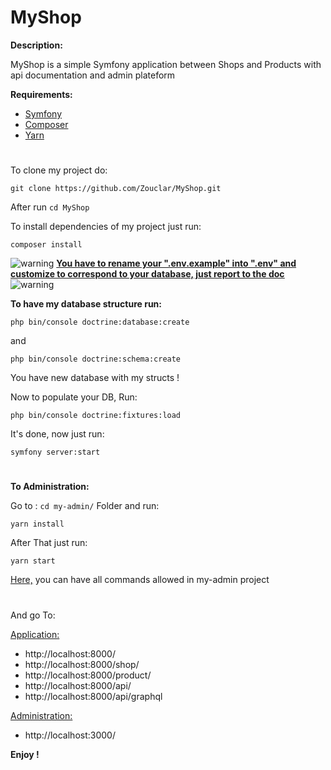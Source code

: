 # MyShop

**Description:**

MyShop is a simple Symfony application between Shops and Products with api documentation and admin plateform

**Requirements:**

- [Symfony](https://symfony.com/doc/current/setup.html)
- [Composer](https://getcomposer.org/doc/00-intro.md#installation-linux-unix-macos)
- [Yarn](https://classic.yarnpkg.com/en/docs/install/#debian-stable)

#

To clone my project do:

```shell
git clone https://github.com/Zouclar/MyShop.git
```

After run `cd MyShop`

To install dependencies of my project just run:

```shell
composer install
```

![warning](https://img.icons8.com/emoji/20/warning-emoji.png) <ins>**You have to rename your ".env.example" into ".env" and customize to correspond to your database, just report to the [doc](https://symfony.com/doc/current/configuration.html#config-dot-env)**</ins> ![warning](https://img.icons8.com/emoji/20/warning-emoji.png)

**To have my database structure run:**

```shell
php bin/console doctrine:database:create
```

and

```shell
php bin/console doctrine:schema:create
```

You have new database with my structs !

Now to populate your DB, Run:

```shell
php bin/console doctrine:fixtures:load
```

It's done, now just run:

```shell
symfony server:start
```

#

**To Administration:**

Go to : `cd my-admin/` Folder and run:

```shell
yarn install
```

After That just run:

```shell
yarn start
```

[Here,](https://github.com/Zouclar/MyShop/tree/master/my-admin/README.md) you can have all commands allowed in my-admin project

#

And go To:

<ins>Application:</ins>

- http://localhost:8000/
- http://localhost:8000/shop/
- http://localhost:8000/product/
- http://localhost:8000/api/
- http://localhost:8000/api/graphql

<ins>Administration:<ins>

- http://localhost:3000/

**Enjoy !**
